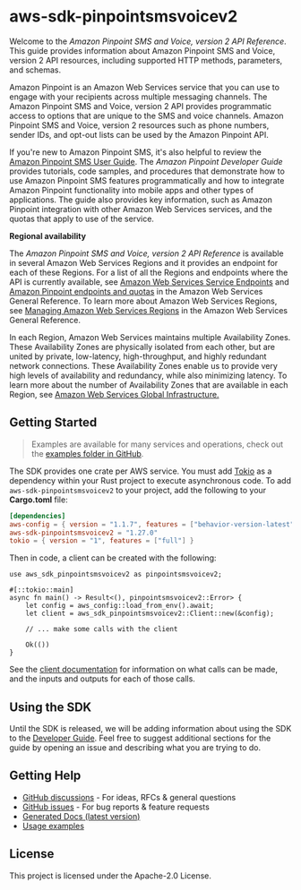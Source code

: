 # aws-sdk-pinpointsmsvoicev2

Welcome to the _Amazon Pinpoint SMS and Voice, version 2 API Reference_. This guide provides information about Amazon Pinpoint SMS and Voice, version 2 API resources, including supported HTTP methods, parameters, and schemas.

Amazon Pinpoint is an Amazon Web Services service that you can use to engage with your recipients across multiple messaging channels. The Amazon Pinpoint SMS and Voice, version 2 API provides programmatic access to options that are unique to the SMS and voice channels. Amazon Pinpoint SMS and Voice, version 2 resources such as phone numbers, sender IDs, and opt-out lists can be used by the Amazon Pinpoint API.

If you're new to Amazon Pinpoint SMS, it's also helpful to review the [Amazon Pinpoint SMS User Guide](https://docs.aws.amazon.com/sms-voice/latest/userguide/what-is-service.html). The _Amazon Pinpoint Developer Guide_ provides tutorials, code samples, and procedures that demonstrate how to use Amazon Pinpoint SMS features programmatically and how to integrate Amazon Pinpoint functionality into mobile apps and other types of applications. The guide also provides key information, such as Amazon Pinpoint integration with other Amazon Web Services services, and the quotas that apply to use of the service.

__Regional availability__

The _Amazon Pinpoint SMS and Voice, version 2 API Reference_ is available in several Amazon Web Services Regions and it provides an endpoint for each of these Regions. For a list of all the Regions and endpoints where the API is currently available, see [Amazon Web Services Service Endpoints](https://docs.aws.amazon.com/general/latest/gr/rande.html#pinpoint_region) and [Amazon Pinpoint endpoints and quotas](https://docs.aws.amazon.com/general/latest/gr/pinpoint.html) in the Amazon Web Services General Reference. To learn more about Amazon Web Services Regions, see [Managing Amazon Web Services Regions](https://docs.aws.amazon.com/general/latest/gr/rande-manage.html) in the Amazon Web Services General Reference.

In each Region, Amazon Web Services maintains multiple Availability Zones. These Availability Zones are physically isolated from each other, but are united by private, low-latency, high-throughput, and highly redundant network connections. These Availability Zones enable us to provide very high levels of availability and redundancy, while also minimizing latency. To learn more about the number of Availability Zones that are available in each Region, see [Amazon Web Services Global Infrastructure.](https://aws.amazon.com/about-aws/global-infrastructure/)

## Getting Started

> Examples are available for many services and operations, check out the
> [examples folder in GitHub](https://github.com/awslabs/aws-sdk-rust/tree/main/examples).

The SDK provides one crate per AWS service. You must add [Tokio](https://crates.io/crates/tokio)
as a dependency within your Rust project to execute asynchronous code. To add `aws-sdk-pinpointsmsvoicev2` to
your project, add the following to your **Cargo.toml** file:

```toml
[dependencies]
aws-config = { version = "1.1.7", features = ["behavior-version-latest"] }
aws-sdk-pinpointsmsvoicev2 = "1.27.0"
tokio = { version = "1", features = ["full"] }
```

Then in code, a client can be created with the following:

```rust,no_run
use aws_sdk_pinpointsmsvoicev2 as pinpointsmsvoicev2;

#[::tokio::main]
async fn main() -> Result<(), pinpointsmsvoicev2::Error> {
    let config = aws_config::load_from_env().await;
    let client = aws_sdk_pinpointsmsvoicev2::Client::new(&config);

    // ... make some calls with the client

    Ok(())
}
```

See the [client documentation](https://docs.rs/aws-sdk-pinpointsmsvoicev2/latest/aws_sdk_pinpointsmsvoicev2/client/struct.Client.html)
for information on what calls can be made, and the inputs and outputs for each of those calls.

## Using the SDK

Until the SDK is released, we will be adding information about using the SDK to the
[Developer Guide](https://docs.aws.amazon.com/sdk-for-rust/latest/dg/welcome.html). Feel free to suggest
additional sections for the guide by opening an issue and describing what you are trying to do.

## Getting Help

* [GitHub discussions](https://github.com/awslabs/aws-sdk-rust/discussions) - For ideas, RFCs & general questions
* [GitHub issues](https://github.com/awslabs/aws-sdk-rust/issues/new/choose) - For bug reports & feature requests
* [Generated Docs (latest version)](https://awslabs.github.io/aws-sdk-rust/)
* [Usage examples](https://github.com/awslabs/aws-sdk-rust/tree/main/examples)

## License

This project is licensed under the Apache-2.0 License.

